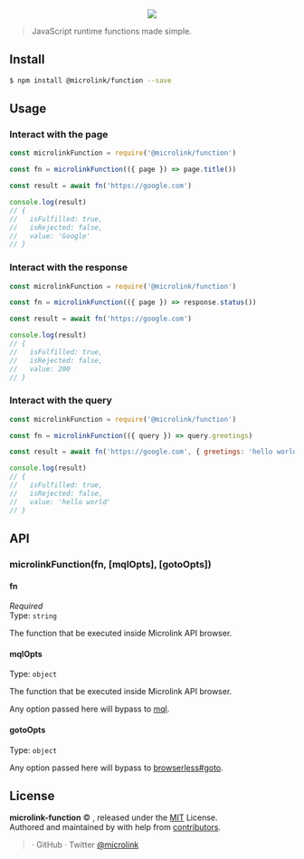 <div align="center">
  <img src="https://cdn.microlink.io/logo/banner.png"">
</div>

> JavaScript runtime functions made simple.

## Install

```bash
$ npm install @microlink/function --save
```

## Usage

### Interact with the page

```js
const microlinkFunction = require('@microlink/function')

const fn = microlinkFunction(({ page }) => page.title())

const result = await fn('https://google.com')

console.log(result)
// {
//   isFulfilled: true,
//   isRejected: false,
//   value: 'Google'
// }
```

### Interact with the response

```js
const microlinkFunction = require('@microlink/function')

const fn = microlinkFunction(({ page }) => response.status())

const result = await fn('https://google.com')

console.log(result)
// {
//   isFulfilled: true,
//   isRejected: false,
//   value: 200
// }
```

### Interact with the query

```js
const microlinkFunction = require('@microlink/function')

const fn = microlinkFunction(({ query }) => query.greetings)

const result = await fn('https://google.com', { greetings: 'hello world' })

console.log(result)
// {
//   isFulfilled: true,
//   isRejected: false,
//   value: 'hello world'
// }
```

## API

### microlinkFunction(fn, [mqlOpts], [gotoOpts])

#### fn

*Required*<br>
Type: `string`

The function that be executed inside Microlink API browser.

#### mqlOpts

Type: `object`

The function that be executed inside Microlink API browser.

Any option passed here will bypass to [mql](https://github.com/microlinkhq/mql).

#### gotoOpts

Type: `object`

Any option passed here will bypass to [browserless#goto](https://browserless.js.org/#/?id=options-5).

## License

**microlink-function** © [](), released under the [MIT](https://github.com/microlink/microlink-function/blob/master/LICENSE.md) License.<br>
Authored and maintained by []() with help from [contributors](https://github.com/microlink/microlink-function/contributors).

> []() · GitHub [](https://github.com/microlink) · Twitter [@microlink](https://twitter.com/microlink)
